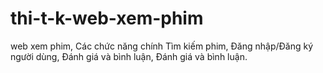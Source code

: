 # thi-t-k-web-xem-phim
web xem phim, Các chức năng chính Tìm kiếm phim, Đăng nhập/Đăng ký người dùng, Đánh giá và bình luận, Đánh giá và bình luận. 
